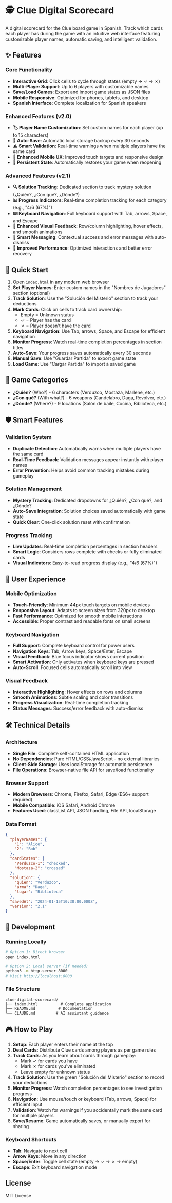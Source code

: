# 🕵️ Clue Digital Scorecard

A digital scorecard for the Clue board game in Spanish. Track which cards each player has during the game with an intuitive web interface featuring customizable player names, automatic saving, and intelligent validation.

## ✨ Features

### Core Functionality

- **Interactive Grid**: Click cells to cycle through states (empty → ✓ → ✗)
- **Multi-Player Support**: Up to 6 players with customizable names
- **Save/Load Games**: Export and import game states as JSON files
- **Mobile Responsive**: Optimized for phones, tablets, and desktop
- **Spanish Interface**: Complete localization for Spanish speakers

### Enhanced Features (v2.0)

- **🏷️ Player Name Customization**: Set custom names for each player (up to 15 characters)
- **💾 Auto-Save**: Automatic local storage backup every 30 seconds
- **⚠️ Smart Validation**: Real-time warnings when multiple players have the same card
- **📱 Enhanced Mobile UX**: Improved touch targets and responsive design
- **🔄 Persistent State**: Automatically restores your game when reopening

### Advanced Features (v2.1)

- **🔍 Solution Tracking**: Dedicated section to track mystery solution (¿Quién?, ¿Con qué?, ¿Dónde?)
- **📊 Progress Indicators**: Real-time completion tracking for each category (e.g., "4/6 (67%)")
- **⌨️ Keyboard Navigation**: Full keyboard support with Tab, arrows, Space, and Escape
- **🎨 Enhanced Visual Feedback**: Row/column highlighting, hover effects, and smooth animations
- **💬 Smart Messaging**: Contextual success and error messages with auto-dismiss
- **🚀 Improved Performance**: Optimized interactions and better error recovery

## 🚀 Quick Start

1. Open `index.html` in any modern web browser
2. **Set Player Names**: Enter custom names in the "Nombres de Jugadores" section (optional)
3. **Track Solution**: Use the "Solución del Misterio" section to track your deductions
4. **Mark Cards**: Click on cells to track card ownership:
   - Empty = Unknown status
   - ✓ = Player has the card
   - ✗ = Player doesn't have the card
5. **Keyboard Navigation**: Use Tab, arrows, Space, and Escape for efficient navigation
6. **Monitor Progress**: Watch real-time completion percentages in section titles
7. **Auto-Save**: Your progress saves automatically every 30 seconds
8. **Manual Save**: Use "Guardar Partida" to export game state
9. **Load Game**: Use "Cargar Partida" to import a saved game

## 🎯 Game Categories

- **¿Quién?** (Who?) - 6 characters (Verduzco, Mostaza, Marlene, etc.)
- **¿Con qué?** (With what?) - 6 weapons (Candelabro, Daga, Revólver, etc.)
- **¿Dónde?** (Where?) - 9 locations (Salón de baile, Cocina, Biblioteca, etc.)

## 🛡️ Smart Features

### Validation System

- **Duplicate Detection**: Automatically warns when multiple players have the same card
- **Real-Time Feedback**: Validation messages appear instantly with player names
- **Error Prevention**: Helps avoid common tracking mistakes during gameplay

### Solution Management

- **Mystery Tracking**: Dedicated dropdowns for ¿Quién?, ¿Con qué?, and ¿Dónde?
- **Auto-Save Integration**: Solution choices saved automatically with game state
- **Quick Clear**: One-click solution reset with confirmation

### Progress Tracking

- **Live Updates**: Real-time completion percentages in section headers
- **Smart Logic**: Considers rows complete with checks or fully eliminated cards
- **Visual Indicators**: Easy-to-read progress display (e.g., "4/6 (67%)")

## 📱 User Experience

### Mobile Optimization

- **Touch-Friendly**: Minimum 44px touch targets on mobile devices
- **Responsive Layout**: Adapts to screen sizes from 320px to desktop
- **Fast Performance**: Optimized for smooth mobile interactions
- **Accessible**: Proper contrast and readable fonts on small screens

### Keyboard Navigation

- **Full Support**: Complete keyboard control for power users
- **Navigation Keys**: Tab, Arrow keys, Space/Enter, Escape
- **Visual Feedback**: Blue focus indicator shows current position
- **Smart Activation**: Only activates when keyboard keys are pressed
- **Auto-Scroll**: Focused cells automatically scroll into view

### Visual Feedback

- **Interactive Highlighting**: Hover effects on rows and columns
- **Smooth Animations**: Subtle scaling and color transitions
- **Progress Visualization**: Real-time completion tracking
- **Status Messages**: Success/error feedback with auto-dismiss

## 🛠️ Technical Details

### Architecture

- **Single File**: Complete self-contained HTML application
- **No Dependencies**: Pure HTML/CSS/JavaScript - no external libraries
- **Client-Side Storage**: Uses localStorage for automatic persistence
- **File Operations**: Browser-native file API for save/load functionality

### Browser Support

- **Modern Browsers**: Chrome, Firefox, Safari, Edge (ES6+ support required)
- **Mobile Compatible**: iOS Safari, Android Chrome
- **Features Used**: classList API, JSON handling, File API, localStorage

### Data Format

```json
{
  "playerNames": {
    "1": "Alice",
    "2": "Bob"
  },
  "cardStates": {
    "Verduzco-1": "checked",
    "Mostaza-2": "crossed"
  },
  "solution": {
    "quien": "Verduzco",
    "arma": "Daga",
    "lugar": "Biblioteca"
  },
  "savedAt": "2024-01-15T10:30:00.000Z",
  "version": "2.1"
}
```

## 🚧 Development

### Running Locally

```bash
# Option 1: Direct browser
open index.html

# Option 2: Local server (if needed)
python3 -m http.server 8000
# Visit http://localhost:8000
```

### File Structure

```
clue-digital-scorecard/
├── index.html          # Complete application
├── README.md          # Documentation
└── CLAUDE.md         # AI assistant guidance
```

## 🎮 How to Play

1. **Setup**: Each player enters their name at the top
2. **Deal Cards**: Distribute Clue cards among players as per game rules
3. **Track Cards**: As you learn about cards through gameplay:
   - Mark ✓ for cards you have
   - Mark ✗ for cards you've eliminated
   - Leave empty for unknown status
4. **Track Solution**: Use the green "Solución del Misterio" section to record your deductions
5. **Monitor Progress**: Watch completion percentages to see investigation progress
6. **Navigation**: Use mouse/touch or keyboard (Tab, arrows, Space) for efficient input
7. **Validation**: Watch for warnings if you accidentally mark the same card for multiple players
8. **Save/Resume**: Game automatically saves, or manually export for sharing

### Keyboard Shortcuts

- **Tab**: Navigate to next cell
- **Arrow Keys**: Move in any direction
- **Space/Enter**: Toggle cell state (empty → ✓ → ✗ → empty)
- **Escape**: Exit keyboard navigation mode

## License

MIT License
